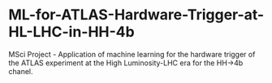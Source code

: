 # ML-for-ATLAS-Hardware-Trigger-at-HL-LHC-in-HH-4b
MSci Project - Application of machine learning for the hardware trigger of the ATLAS experiment at the High Luminosity-LHC era for the HH->4b chanel.
